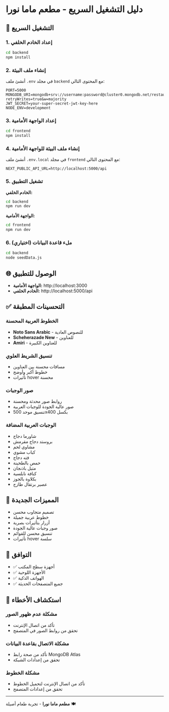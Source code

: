 # دليل التشغيل السريع - مطعم ماما نورا

## 🚀 التشغيل السريع

### 1. إعداد الخادم الخلفي
```bash
cd backend
npm install
```

### 2. إنشاء ملف البيئة
أنشئ ملف `.env` في مجلد `backend` مع المحتوى التالي:
```
PORT=5000
MONGODB_URI=mongodb+srv://username:password@cluster0.mongodb.net/restaurant?retryWrites=true&w=majority
JWT_SECRET=your-super-secret-jwt-key-here
NODE_ENV=development
```

### 3. إعداد الواجهة الأمامية
```bash
cd frontend
npm install
```

### 4. إنشاء ملف البيئة للواجهة الأمامية
أنشئ ملف `.env.local` في مجلد `frontend` مع المحتوى التالي:
```
NEXT_PUBLIC_API_URL=http://localhost:5000/api
```

### 5. تشغيل التطبيق

**الخادم الخلفي:**
```bash
cd backend
npm run dev
```

**الواجهة الأمامية:**
```bash
cd frontend
npm run dev
```

### 6. ملء قاعدة البيانات (اختياري)
```bash
cd backend
node seedData.js
```

## 🌐 الوصول للتطبيق

- **الواجهة الأمامية:** http://localhost:3000
- **الخادم الخلفي:** http://localhost:5000/api

## ✅ التحسينات المطبقة

### الخطوط العربية المحسنة
- **Noto Sans Arabic** - للنصوص العادية
- **Scheherazade New** - للعناوين
- **Amiri** - للعناوين الكبيرة

### تنسيق الشريط العلوي
- مسافات محسنة بين العناوين
- خطوط أكبر وأوضح
- تأثيرات hover محسنة

### صور الوجبات
- روابط صور محدثة ومحسنة
- صور عالية الجودة للوجبات العربية
- تنسيق موحد 500x400 بكسل

### الوجبات العربية المضافة
- شاورما دجاج
- بروستد دجاج مقرمش
- مشاوي لحم
- كباب مشوي
- فته دجاج
- حمص بالطحينة
- متبل باذنجان
- كنافة نابلسية
- بكلاوة بالجوز
- عصير برتقال طازج

## 🎨 المميزات الجديدة

- تصميم متجاوب محسن
- خطوط عربية جميلة
- أزرار بتأثيرات بصرية
- صور وجبات عالية الجودة
- تنسيق محسن للقوائم
- تأثيرات hover سلسة

## 📱 التوافق

- ✅ أجهزة سطح المكتب
- ✅ الأجهزة اللوحية
- ✅ الهواتف الذكية
- ✅ جميع المتصفحات الحديثة

## 🔧 استكشاف الأخطاء

### مشكلة عدم ظهور الصور
- تأكد من اتصال الإنترنت
- تحقق من روابط الصور في المتصفح

### مشكلة الاتصال بقاعدة البيانات
- تأكد من صحة رابط MongoDB Atlas
- تحقق من إعدادات الشبكة

### مشكلة الخطوط
- تأكد من اتصال الإنترنت لتحميل الخطوط
- تحقق من إعدادات المتصفح

---

**مطعم ماما نورا** - تجربة طعام أصيلة 🍽️

